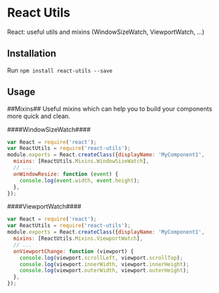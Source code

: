 # React Utils
React: useful utils and mixins (WindowSizeWatch, ViewportWatch, ...)

Installation
------------
Run ```npm install react-utils --save```

Usage
-----

##Mixins##
Useful mixins which can help you to build your components more quick and clean.

####WindowSizeWatch####
```javascript
var React = require('react');
var ReactUtils = require('react-utils');
module.exports = React.createClass({displayName: 'MyComponent1',
  mixins: [ReactUtils.Mixins.WindowSizeWatch],
  // ...
  onWindowResize: function (event) {
    console.log(event.width, event.height);
  },
});
```

####ViewportWatch####
```javascript
var React = require('react');
var ReactUtils = require('react-utils');
module.exports = React.createClass({displayName: 'MyComponent1',
  mixins: [ReactUtils.Mixins.ViewportWatch],
  // ...
  onViewportChange: function (viewport) {
    console.log(viewport.scrollLeft, viewport.scrollTop);
    console.log(viewport.innerWidth, viewport.innerHeight);
    console.log(viewport.outerWidth, viewport.outerHeight);
  },
});
```
